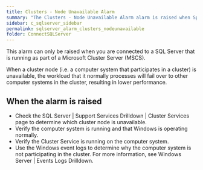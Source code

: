 ```yaml
---
title: ﻿Clusters - Node Unavailable Alarm
summary: "The Clusters - Node Unavailable Alarm alarm is raised when Spotlight detects that at least one cluster node (computer system) is not currently running as part of the cluster."
sidebar: c_sqlserver_sidebar
permalink: sqlserver_alarm_clusters_nodeunavailable
folder: ConnectSQLServer
---
```



This alarm can only be raised when you are connected to a SQL Server that is running as part of a Microsoft Cluster Server (MSCS).

When a cluster node (i.e. a computer system that participates in a cluster) is unavailable, the workload that it normally processes will fail over to other computer systems in the cluster, resulting in lower performance.

## When the alarm is raised

*  Check the SQL Server \| Support Services Drilldown \| Cluster Services page to determine which cluster node is unavailable.
*  Verify the computer system is running and that Windows is operating normally.
*  Verify the Cluster Service is running on the computer system.
*  Use the Windows event logs to determine why the computer system is not participating in the cluster. For more information, see Windows Server \| Events Logs Drilldown.

